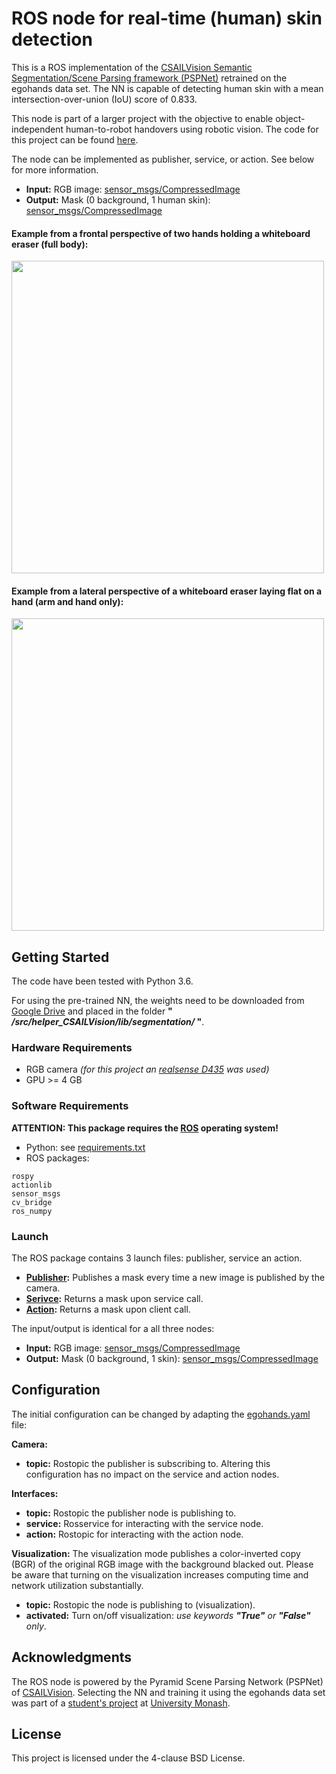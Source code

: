 # ROS node for real-time (human) skin detection #

This is a ROS implementation of the [CSAILVision Semantic Segmentation/Scene Parsing framework (PSPNet)](https://github.com/CSAILVision/semantic-segmentation-pytorch) retrained on the egohands data set. The NN is capable of detecting human skin with a mean intersection-over-union (IoU) score of 0.833.

This node is part of a larger project with the objective to enable object-independent human-to-robot handovers using robotic vision. The code for this project can be found [here](https://github.com/patrosAT/human_robot_handover_ros).

The node can be implemented as publisher, service, or action. See below for more information.

* **Input:** RGB image: [sensor_msgs/CompressedImage](http://docs.ros.org/melodic/api/sensor_msgs/html/msg/CompressedImage.html)
* **Output:** Mask (0 background, 1 human skin): [sensor_msgs/CompressedImage](http://docs.ros.org/melodic/api/sensor_msgs/html/msg/CompressedImage.html)

#### Example from a frontal perspective of two hands holding a whiteboard eraser (full body): ####
<img src="./imgs/handFront.png" width="500"/>

#### Example from a lateral perspective of a whiteboard eraser laying flat on a hand (arm and hand only): ####
<img src="./imgs/handSide.png" width="500"/>


## Getting Started ##

The code have been tested with Python 3.6.

For using the pre-trained NN, the weights need to be downloaded from [Google Drive](https://drive.google.com/drive/folders/1rWwpTQYsNZt6GBhMI1_riu8uvg49pKJH) and placed in the folder **" */src/helper_CSAILVision/lib/segmentation/* "**.

### Hardware Requirements ###

* RGB camera *(for this project an [realsense D435](https://www.intelrealsense.com/depth-camera-d435/) was used)*
* GPU >= 4 GB

### Software Requirements ###

**ATTENTION: This package requires the [ROS](https://www.ros.org/) operating system!**

* Python: see [requirements.txt](requirements.txt)
* ROS packages:
```
rospy
actionlib
sensor_msgs
cv_bridge
ros_numpy
```
### Launch ###

The ROS package contains 3 launch files: publisher, service an action. 

* **[Publisher](launch/egohands_publisher.launch):** Publishes a mask every time a new image is published by the camera.
* **[Serivce](launch/egohands_service.launch):** Returns a mask upon service call.
* **[Action](launch/egohands_action.launch):** Returns a mask upon client call.

The input/output is identical for a all three nodes:
* **Input:** RGB image: [sensor_msgs/CompressedImage](http://docs.ros.org/melodic/api/sensor_msgs/html/msg/CompressedImage.html)
* **Output:** Mask (0 background, 1 skin): [sensor_msgs/CompressedImage](http://docs.ros.org/melodic/api/sensor_msgs/html/msg/CompressedImage.html)


## Configuration ##

The initial configuration can be changed by adapting the [egohands.yaml](cfg/egohands.yaml) file:

**Camera:** 
* **topic:** Rostopic the publisher is subscribing to. Altering this configuration has no impact on the service and action nodes.

**Interfaces:**
* **topic:** Rostopic the publisher node is publishing to.
* **service:** Rosservice for interacting with the service node.
* **action:** Rostopic for interacting with the action node.

**Visualization:** The visualization mode publishes a color-inverted copy (BGR) of the original RGB image with the background blacked out. Please be aware that turning on the visualization increases computing time and network utilization substantially.

* **topic:** Rostopic the node is publishing to (visualization).
* **activated:** Turn on/off visualization: *use keywords **"True"** or **"False"** only*.


## Acknowledgments ##

The ROS node is powered by the Pyramid Scene Parsing Network (PSPNet) of [CSAILVision](https://github.com/CSAILVision/semantic-segmentation-pytorch). Selecting the NN and training it using the egohands data set was part of a [student's project](https://github.com/junwenkwan/hand-seg-tpv) at [University Monash](https://www.monash.edu/).


## License ##

This project is licensed under the 4-clause BSD License.

